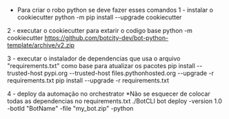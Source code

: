 * Para criar o robo python se deve fazer esses comandos
1 - instalar o cookiecutter
    python -m pip install --upgrade cookiecutter


2 - executar o cookiecutter para extarir o codigo base
    python -m cookiecutter https://github.com/botcity-dev/bot-python-template/archive/v2.zip


3 - executar o instalador de dependencias que usa o arquivo "requirements.txt" como base para atualizar os pacotes 
    pip install --trusted-host pypi.org --trusted-host files.pythonhosted.org --upgrade -r requirements.txt
    pip install --upgrade -r requirements.txt


4 - deploy da automação no orchestrator
*Não se esquecer de colocar todas as dependencias no requirements.txt
    ./BotCLI bot deploy -version 1.0 -botId "BotName" -file "my_bot.zip" -python
